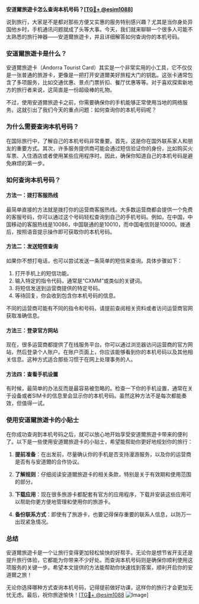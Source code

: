 **安道爾旅遊卡怎么查询本机号码？[[TG💪+ @esim1088](https://t.me/s/esim1088)]**

说到旅行，大家是不是都对那些方便又实惠的服务特别感兴趣？尤其是当你身处异国他乡时，手机通讯问题就成了头等大事。今天，我们就来聊聊一个很多人可能不太熟悉的旅行神器——安道爾旅遊卡，并且详细解答如何查询你的本机号码。

### 安道爾旅遊卡是什么？

安道爾旅遊卡（Andorra Tourist Card）其实是一个非常实用的小工具，它不仅仅是一张普通的旅游卡，更像是一把打开安道爾美好旅程大门的钥匙。这张卡通常包含了多项服务，比如交通优惠、景点门票折扣、餐厅优惠等等。对于喜欢探索新地方的旅行者来说，这简直是一份超级棒的礼物。

不过，使用安道爾旅遊卡之前，你需要确保你的手机能够正常使用当地的网络服务。这就引出了我们今天的重点问题：如何查询你的本机号码呢？

### 为什么需要查询本机号码？

在国际旅行中，了解自己的本机号码非常重要。首先，这是你在国外联系家人和朋友的重要方式。其次，许多服务提供商可能会通过短信验证你的身份，比如购买火车票、入住酒店或者使用某些应用程序时。因此，确保你知道自己的本机号码是避免麻烦的第一步。

### 如何查询本机号码？

#### 方法一：拨打客服热线

最简单直接的方法就是拨打你的运营商客服热线。大多数运营商都会提供一个免费的客服号码，你可以通过这个号码轻松查询到自己的手机号码。例如，在中国，中国移动的客服热线是10086，中国联通的是10010，而中国电信则是10000。拨通后，按照语音提示操作即可获取你的本机号码。

#### 方法二：发送短信查询

如果你不想打电话，也可以尝试发送一条简单的短信来查询。具体步骤如下：

1. 打开手机上的短信功能。
2. 输入特定的指令代码，通常是“CXMM”或类似的关键词。
3. 将短信发送到运营商提供的特定号码。
4. 等待回复，你会收到包含你本机号码的信息。

不同的运营商可能有不同的指令和号码，请提前查阅相关资料或者访问运营商官网获取准确信息。

#### 方法三：登录官方网站

现在，很多运营商都提供了在线服务平台。你可以通过浏览器访问运营商的官方网站，然后登录个人账户。在账户页面上，你应该能够看到你的本机号码以及其他相关信息。这种方式适合那些习惯于在网上处理事务的人。

#### 方法四：查看手机设置

有时候，最简单的办法反而是最容易被忽略的。检查一下你的手机设置，通常在关于设备或者SIM卡的信息里会显示你的本机号码。虽然这种方法不是每次都能奏效，但值得一试。

### 使用安道爾旅遊卡的小贴士

在你成功查询到本机号码之后，就可以放心地开始享受安道爾旅遊卡带来的便利了。以下是一些使用安道爾旅遊卡的小贴士，希望能帮助你更好地规划你的旅行：

1. **提前准备**：在出发前，尽量确认你的手机是否支持漫游服务，以及你的运营商是否有与安道爾的合作协议。
   
2. **了解规则**：仔细阅读安道爾旅遊卡的相关条款，特别是关于有效期和使用范围的部分。

3. **下载应用**：现在很多旅游卡都配套有官方的应用程序，下载并安装这些应用可以帮助你更方便地管理和使用你的旅游卡。

4. **备份联系方式**：即使有了旅游卡，也要记得保存重要的联系人信息，以防万一出现紧急情况。

### 总结

安道爾旅遊卡是一个让旅行变得更加轻松愉快的好帮手。无论你是想节省开支还是提升旅行体验，它都能为你带来不少好处。而查询本机号码则是确保你顺利使用这项服务的关键一步。希望本文提供的方法能帮助你快速找到答案，顺利开启你的安道爾之旅！

无论你选择哪种方式查询本机号码，记得提前做好功课，这样你的旅行才会更加无忧无虑。最后，祝你旅途愉快！[[TG💪+ @esim1088](https://t.me/s/esim1088) ![Image](https://i.postimg.cc/4NQfJmqS/Snipaste-2025-05-13-00-14-12.png)]